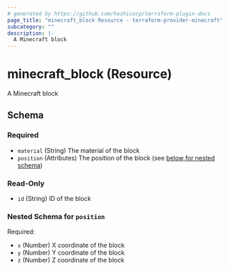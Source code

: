 ```yaml
---
# generated by https://github.com/hashicorp/terraform-plugin-docs
page_title: "minecraft_block Resource - terraform-provider-minecraft"
subcategory: ""
description: |-
  A Minecraft block
---
```


# minecraft_block (Resource)

A Minecraft block



<!-- schema generated by tfplugindocs -->
## Schema

### Required

- `material` (String) The material of the block
- `position` (Attributes) The position of the block (see [below for nested schema](#nestedatt--position))

### Read-Only

- `id` (String) ID of the block

<a id="nestedatt--position"></a>
### Nested Schema for `position`

Required:

- `x` (Number) X coordinate of the block
- `y` (Number) Y coordinate of the block
- `z` (Number) Z coordinate of the block


